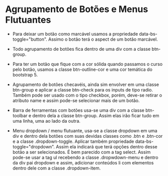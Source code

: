 # Agrupamento de Botões e Menus Flutuantes

- Para deixar um botão como marcável usamos a propriedade data-bs-toggle="button". Assimo o botão terá o aspect de um botão marcável.

- Todo agrupamento de botões fica dentro de uma div com a classe btn-group.

- Para ter um botão que fique com a cor sólida quando passamos o curso pelo botão, usamos a classe btn-outline-cor e uma cor temática do bootstrap 5.

- Agrupamento de botões checavéis, ainda sim envolver em uma classe btn-group e aplicar a classe btn-check para os inputs de tipo radio. Também pode ser usado com o tipo checkbox, porém, deve-se retirar o atributo name e assim pode-se selecionar mais de um botão.

- Barra de ferramentas com botões usa-se uma div com a classe btn-toolbar e dentro dela a classe btn-group. Assim elas irão ficar tudo em uma linha, uma ao lado da outra.

- Menu dropdown / menu flutuante, usa-se a classe dropdown em uma div e dentro dela botões com suas devidas classes como .btn e .btn-cor e a classe .dropdown-toggle. Aplicar também propriedade data-bs-toggle="dropdown". Assim ela indicará que terá opções dentro desse botão a ser selecionados. É bem parecido com a tag select.
  Assim pode-se usar a tag ul recebendo a classe .dropwdown-menu e dentro da div pai dropdown e assim, adicionar conteúdos li com elementos dentro dele com a classe .dropdown-item.
